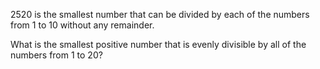 

2520 is the smallest number that can be divided by each of the numbers from 1 to 10 without any remainder.


What is the smallest positive number that is evenly divisible by all of the numbers from 1 to 20?



